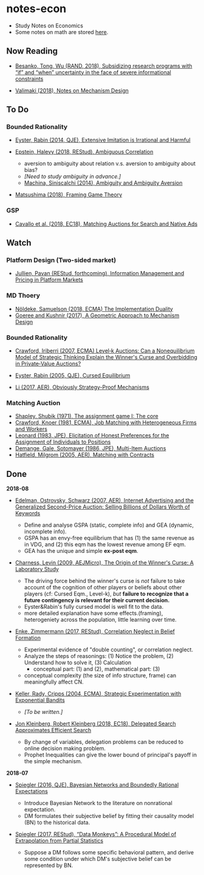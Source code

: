 # notes-econ

- Study Notes on Economics
- Some notes on math are stored [here](./notes-math).



## Now Reading

- [Besanko, Tong, Wu (RAND, 2018), Subsidizing research programs with “if” and “when” uncertainty in the face of severe informational constraints](https://onlinelibrary.wiley.com/doi/abs/10.1111/1756-2171.12227)

- [Valimaki (2018), Notes on Mechanism Design](notes/Valimaki_MD/valimaki_md.pdf)



## To Do
### Bounded Rationality
- [Eyster, Rabin (2014, QJE), Extensive Imitation is Irrational and Harmful](https://academic.oup.com/qje/article/129/4/1861/1853662)

- [Epstein, Halevy (2018, REStud), Ambiguous Correlation](https://academic.oup.com/restud/advance-article/doi/10.1093/restud/rdy008/4829922)
  - aversion to ambiguity about relation v.s. aversion to ambiguity about bias?
  - *[Need to study ambiguity in advance.]*
  - [Machina, Siniscalchi (2014), Ambiguity and Ambiguity Aversion](https://www.sciencedirect.com/science/article/pii/B9780444536853000131)

- [Matsushima (2018), Framing Game Theory](https://ideas.repec.org/p/tky/fseres/2017cf1072.html)

### GSP
- [Cavallo et al. (2018, EC18), Matching Auctions for Search and Native Ads](https://dl.acm.org/citation.cfm?id=3219191)



## Watch
### Platform Design (Two-sided market)
- [Jullien, Pavan (REStud, forthcoming), Information Management and Pricing in Platform Markets](https://academic.oup.com/restud/advance-article-abstract/doi/10.1093/restud/rdy040/5062616?redirectedFrom=fulltext)

### MD Thoery
- [Nöldeke, Samuelson (2018, ECMA) The Implementation Duality](https://www.econometricsociety.org/publications/econometrica/2018/07/01/implementation-duality)
- [Goeree and Kushnir (2017), A Geometric Approach to Mechanism Design](https://papers.ssrn.com/sol3/Delivery.cfm?abstractid=1974922)

### Bounded Rationality
- [Crawford, Iriberri (2007, ECMA) Level‐k Auctions: Can a Nonequilibrium Model of Strategic Thinking Explain the Winner's Curse and Overbidding in Private‐Value Auctions?](https://onlinelibrary.wiley.com/doi/abs/10.1111/j.1468-0262.2007.00810.x)

- [Eyster, Rabin (2005, QJE), Cursed Equilibrium](https://onlinelibrary.wiley.com/doi/abs/10.1111/j.1468-0262.2005.00631.x)

- [Li (2017, AER), Obviously Strategy-Proof Mechanisms](https://www.aeaweb.org/articles?id=10.1257/aer.20160425)

### Matching Auction
- [Shapley, Shubik (1971), The assignment game I: The core](https://link.springer.com/article/10.1007/BF01753437)
- [Crawford, Knoer (1981, ECMA), Job Matching with Heterogeneous Firms and Workers](https://www.jstor.org/stable/1913320?casa_token=eQ5WvciNyEIAAAAA:iIzljOQEUiWIwbEUxOYIfyhrrArpM5wPwuznjdLgvfaXDIPXdD5a5olBVCk5Zwtn-GVpSGuHdylZJnEkUQdRL-BFpb_0a2-KywFQcQrNAGdo3sfSzLA&seq=1#page_scan_tab_contents)
- [Leonard (1983, JPE), Elicitation of Honest Preferences for the Assignment of Individuals to Positions](https://www.journals.uchicago.edu/doi/abs/10.1086/261158)
- [Demange, Gale, Sotomayer (1986, JPE), Multi-Item Auctions](https://www.journals.uchicago.edu/doi/abs/10.1086/261411)
- [Hatfield, Milgrom (2005, AER), Matching with Contracts](https://www.aeaweb.org/articles?id=10.1257/0002828054825466)

## Done

**2018-08**
- [Edelman, Ostrovsky, Schwarz (2007, AER), Internet Advertising and the Generalized Second-Price Auction: Selling Billions of Dollars Worth of Keywords](https://www.aeaweb.org/articles?id=10.1257/aer.97.1.242)
  - Define and analyse GSPA (static, complete info) and GEA (dynamic, incomplete info).
  - GSPA has an envy-free equilibrium that has (1) the same revenue as in VDG, and (2) this eqm has the lowest revenue among EF eqm.
  - GEA has the unique and simple **ex-post eqm**.

- [Charness, Levin (2009, AEJMicro), The Origin of the Winner's Curse: A Laboratory Study](https://www.aeaweb.org/articles?id=10.1257/mic.1.1.207)
  - The driving force behind the winner's curse is *not* failure to take account of the cognition of other players or beliefs about other players (cf: Cursed Eqm., Level-k), *but* **failure to recognize that a future contingency is relevant for their current decision.**
  - Eyster&Rabin's fully cursed model is well fit to the data.
  - more detailed explanation have some effects.(framing), heterogeniety across the population, little learning over time.

- [Enke, Zimmermann (2017, REStud), Correlation Neglect in Belief Formation](https://academic.oup.com/restud/advance-article-abstract/doi/10.1093/restud/rdx081/4772809)
  - Experimental evidence of "double counting", or correlation neglect.
  - Analyze the steps of reasonings: (1) Notice the problem, (2) Understand how to solve it, (3) Calculation
    - conceptual part: (1) and (2), mathematical part: (3)
  - conceptual complexity (the size of info structure, frame) can meaningfully affect CN.

- [Keller, Rady, Cripps (2004, ECMA), Strategic Experimentation with Exponential Bandits](https://onlinelibrary.wiley.com/doi/pdf/10.1111/j.1468-0262.2005.00564.x)

  - *[To be written.]*

- [Jon Kleinberg, Robert Kleinberg (2018, EC18), Delegated Search Approximates Efficient Search](https://dl.acm.org/citation.cfm?id=3219205)
  - By change of variables, delegation problems can be reduced to online decision making problem.
  - Prophet Inequalities can give the lower bound of principal's payoff in the simple mechanism.

**2018-07**
- [Spiegler (2016, QJE), Bayesian Networks and Boundedly Rational Expectations](https://academic.oup.com/qje/article-abstract/131/3/1243/2461139?redirectedFrom=PDF)
  - Introduce Bayesian Network to the literature on nonrational expectation.
  - DM formulates their subjective belief by fitting their causality model (BN) to the historical data.

- [Spiegler (2017, REStud), “Data Monkeys”: A Procedural Model of Extrapolation from Partial Statistics](https://academic.oup.com/restud/article-abstract/84/4/1818/2929388)
  - Suppose a DM follows some specific behavioral pattern, and derive some condition under which DM's subjective belief can be represented by BN.


